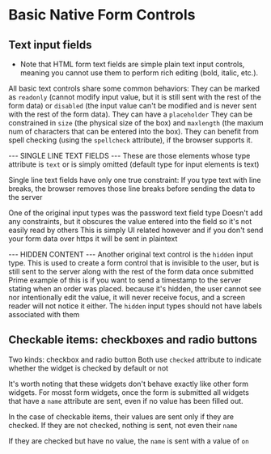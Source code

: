 # Basic Native Form Controls #
 
## Text input fields ##
* Note that HTML form text fields are simple plain text input controls, meaning you cannot use them to perform rich editing (bold, italic, etc.).

All basic text controls share some common behaviors:
  They can be marked as `readonly` (cannot modify input value, but it is still sent with the rest of the form data) or `disabled` (the input value can't be modified and is never sent with the rest of the form data).
  They can have a `placeholder`
  They can be constrained in `size` (the physical size of the box) and `maxlength` (the maxium num of characters that can be entered into the box).
  They can benefit from spell checking (using the `spellcheck` attribute), if the browser supports it.

--- SINGLE LINE TEXT FIELDS ---
These are those <inpute> elements whose type attribute is `text` or is simply omitted (default type for input elements is text)

Single line text fields have only one true constraint:
  If you type text with line breaks, the browser removes those line breaks before sending the data to the server
  
One of the original input types was the password text field type
  Doesn't add any constraints, but it obscures the value entered into the field so it's not easily read by others
  This is simply UI related however and if you don't send your form data over https it will be sent in plaintext

--- HIDDEN CONTENT ---
Another original text control is the `hidden` input type.
  This is used to create a form control that is invisible to the user, but is still sent to the server along with the rest of the form data once submitted
  Prime example of this is if you want to send a timestamp to the server stating when an order was placed. because it's hidden, the user cannot see nor intentionally edit the value, it will never receive focus, and a screen reader will not notice it either. 
  The `hidden` input types should not have labels associated with them

## Checkable items: checkboxes and radio buttons ##
Two kinds:
  checkbox and radio button
  Both use `checked` attribute to indicate whether the widget is checked by default or not

It's worth noting that these widgets don't behave exactly like other form widgets. For mosst form widgets, once the form is submitted all widgets that have a `name` attribute are sent, even if no value has been filled out. 

In the case of checkable items, their values are sent only if they are checked. If they are not checked, nothing is sent, not even their `name`

If they are checked but have no value, the `name` is sent with a value of `on`

